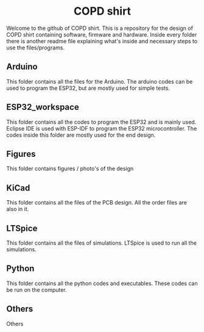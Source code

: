 <h1 align="center">COPD shirt</h1>
Welcome to the github of COPD shirt. This is a repository for the design of COPD shirt containing software, firmware and hardware. Inside every folder there is another readme file explaining what's inside and necessary steps to use the files/programs.

## Arduino
This folder contains all the files for the Arduino. The arduino codes can be used to program the ESP32, but are mostly used for simple tests.

## ESP32_workspace
This folder contains all the codes to program the ESP32 and is mainly used. Eclipse IDE is used with ESP-IDF to program the ESP32 microcontroller. The codes inside this folder are mostly used for the end design.

## Figures
This folder contains figures / photo's of the design

## KiCad
This folder contains all the files of the PCB design. All the order files are also in it.

## LTSpice
This folder contains all the files of simulations. LTSpice is used to run all the simulations.

## Python
This folder contains all the python codes and executables. These codes can be run on the computer.

## Others
Others


